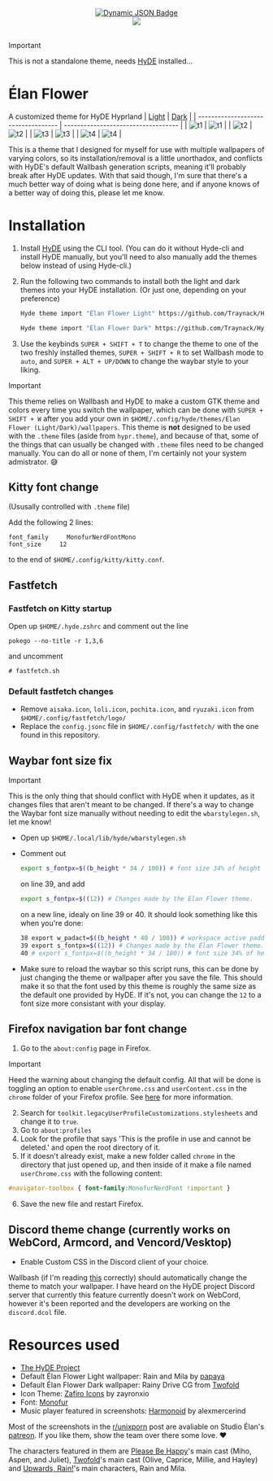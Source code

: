 <div align = center>
    <a href="https://discord.gg/AYbJ9MJez7">
        <img alt="Dynamic JSON Badge" src="https://img.shields.io/badge/dynamic/json?url=https%3A%2F%2Fdiscordapp.com%2Fapi%2Finvites%2FmT5YqjaJFh%3Fwith_counts%3Dtrue&query=%24.approximate_member_count&suffix=%20members&style=for-the-badge&logo=discord&logoSize=auto&label=The%20HyDe%20Project&labelColor=ebbcba&color=c79bf0">  
    </a>
</div>
<div align = center><img src="https://raw.githubusercontent.com/prasanthrangan/hyprdots/main/Source/assets/hyde_banner.png"><br><br></div>

> [!IMPORTANT]
> This is not a standalone theme, needs [HyDE](https://github.com/HyDE-Project/HyDE) installed...

# Élan Flower
A customized theme for HyDE Hyprland
| [Light](https://github.com/Traynack/HyDE-Elan-Light) | [Dark](https://github.com/Traynack/HyDE-Elan-Dark) |
| ----------------------------------- | ----------------------------------- |
| ![t1](https://github.com/Traynack/HyDE-Elan-Light/blob/main/screenshots/screenshot1.png) | ![t1](https://github.com/Traynack/HyDE-Elan-Dark/blob/main/screenshots/screenshot1.png) |
| ![t2](https://github.com/Traynack/HyDE-Elan-Light/blob/main/screenshots/screenshot2.png) | ![t2](https://github.com/Traynack/HyDE-Elan-Dark/blob/main/screenshots/screenshot2.png) |
| ![t3](https://github.com/Traynack/HyDE-Elan-Light/blob/main/screenshots/screenshot3.png) | ![t3](https://github.com/Traynack/HyDE-Elan-Dark/blob/main/screenshots/screenshot3.png) |
| ![t4](https://github.com/Traynack/HyDE-Elan-Light/blob/main/screenshots/screenshot4.png) | ![t4](https://github.com/Traynack/HyDE-Elan-Dark/blob/main/screenshots/screenshot4.png) |



This is a theme that I designed for myself for use with multiple wallpapers of varying colors, so its installation/removal is a little unorthadox, and conflicts with HyDE's default Wallbash generation scripts, meaning it'll probably break after HyDE updates. With that said though, I'm sure that there's a much better way of doing what is being done here, and if anyone knows of a better way of doing this, please let me know.

# Installation
1. Install [HyDE](https://hydeproject.pages.dev/guides/cli/#installation) using the CLI tool. (You can do it without Hyde-cli and install HyDE manually, but you'll need to also manually add the themes below instead of using Hyde-cli.)
2. Run the following two commands to install both the light and dark themes into your HyDE installation. (Or just one, depending on your preference)

   ```sh
   Hyde theme import "Élan Flower Light" https://github.com/Traynack/HyDE-Elan-Light
   ```
   
   ```sh
   Hyde theme import "Élan Flower Dark" https://github.com/Traynack/HyDE-Elan-Dark
   ```
3. Use the keybinds `SUPER + SHIFT + T` to change the theme to one of the two freshly installed themes, `SUPER + SHIFT + R` to set Wallbash mode to `auto`, and `SUPER + ALT + UP/DOWN` to change the waybar style to your liking.

> [!IMPORTANT]
> This theme relies on Wallbash and HyDE to make a custom GTK theme and colors every time you switch the wallpaper, which can be done with `SUPER + SHIFT + W` after you add your own in `$HOME/.config/hyde/themes/Élan Flower (Light/Dark)/wallpapers`. This theme is **not** designed to be used with the `.theme` files (aside from `hypr.theme`), and because of that, some of the things that can usually be changed with `.theme` files need to be changed manually. You can do all or none of them, I'm certainly not your system admistrator. 😅

## Kitty font change
(Ususally controlled with `.theme` file) 

Add the following 2 lines:
```
font_family     MonofurNerdFontMono
font_size     12
```
to the end of `$HOME/.config/kitty/kitty.conf`.

## Fastfetch
### Fastfetch on Kitty startup
Open up `$HOME/.hyde.zshrc` and comment out the line 
```
pokego --no-title -r 1,3,6
```
and uncomment
```
# fastfetch.sh
```
### Default fastfetch changes
* Remove `aisaka.icon`, `loli.icon`, `pochita.icon`, and `ryuzaki.icon` from `$HOME/.config/fastfetch/logo/`
* Replace the `config.jsonc` file in `$HOME/.config/fastfetch/` with the one found in this repository.

## Waybar font size fix
> [!IMPORTANT]
> This is the only thing that should conflict with HyDE when it updates, as it changes files that aren't meant to be changed. If there's a way to change the Waybar font size manually without needing to edit the `wbarstylegen.sh`, let me know!

* Open up `$HOME/.local/lib/hyde/wbarstylegen.sh`
* Comment out
  
  ```sh
  export s_fontpx=$((b_height * 34 / 100)) # font size 34% of height
  ```
  
  on line 39, and add
  
  ```sh
  export s_fontpx=$((12)) # Changes made by the Élan Flower theme.
  ```
  
  on a new line, idealy on line 39 or 40. It should look something like this when you're done:
  
  ```sh
  38 export w_padact=$((b_height * 40 / 100)) # workspace active padding 40% of height
  39 export s_fontpx=$((12)) # Changes made by the Élan Flower theme.
  40 # export s_fontpx=$((b_height * 34 / 100)) # font size 34% of height
  ```
* Make sure to reload the waybar so this script runs, this can be done by just changing the theme or wallpaper after you save the file. This should make it so that the font used by this theme is roughly the same size as the default one provided by HyDE. If it's not, you can change the ``12`` to a font size more consistant with your display.

## Firefox navigation bar font change
1. Go to the `about:config` page in Firefox.

> [!IMPORTANT]
> Heed the warning about changing the default config. All that will be done is toggling an option to enable `userChrome.css` and `userContent.css` in the `chrome` folder of your Firefox profile. See [here](https://support.mozilla.org/si/questions/1335097) for more information.

2. Search for `toolkit.legacyUserProfileCustomizations.stylesheets` and change it to `true`.
3. Go to `about:profiles`
4. Look for the profile that says 'This is the profile in use and cannot be deleted.' and open the root directory of it.
5. If it doesn't already exist, make a new folder called `chrome` in the directory that just opened up, and then inside of it make a file named `userChrome.css` with the following content:
```css
#navigator-toolbox { font-family:MonofurNerdFont !important }
```
6. Save the new file and restart Firefox.

## Discord theme change (currently works on WebCord, Armcord, and Vencord/Vesktop)
* Enable Custom CSS in the Discord client of your choice.

Wallbash (if I'm reading [this](https://github.com/HyDE-Project/HyDE/blob/master/Configs/.config/hyde/wallbash/scripts/discord.sh) correctly) should automatically change the theme to match your wallpaper. I have heard on the HyDE project Discord server that currently this feature currently doesn't work on WebCord, however it's been reported and the developers are working on the `discord.dcol` file.

# Resources used
* [The HyDE Project](https://github.com/HyDE-Project)
* Default Élan Flower Light wallpaper: Rain and Mila by [papaya](https://bsky.app/profile/papaira.bsky.social/post/3lirhjvisu22u)
* Default Élan Flower Dark wallpaper: Rainy Drive CG from [Twofold](https://store.steampowered.com/app/1749770/Twofold/)
* Icon Theme: [Zafiro Icons](https://www.gnome-look.org/p/1209330) by zayronxio
* Font: [Monofur](https://www.nerdfonts.com/font-downloads)
* Music player featured in screenshots: [Harmonoid](https://github.com/harmonoid/harmonoid) by alexmercerind
  
Most of the screenshots in the [r/unixporn](https://www.reddit.com/r/unixporn/comments/1iw3wiq/hyprland_customized_hyde_i_cant_choose_just_one/) post are avaliable on Studio Élan's [patreon](https://www.patreon.com/vnstudioelan). If you like them, show the team over there some love. ❤

The characters featured in them are [Please Be Happy](https://store.steampowered.com/app/844670/Please_Be_Happy/)'s main cast (Miho, Aspen, and Juliet), [Twofold](https://store.steampowered.com/app/1749770/Twofold/)'s main cast (Olive, Caprice, Millie, and Hayley) and [Upwards, Rain!](https://vnstudioelan.itch.io/upwards-rain)'s main characters, Rain and Mila.
